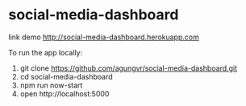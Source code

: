 # social-media-dashboard

link demo http://social-media-dashboard.herokuapp.com

To run the app locally: <br />
1. git clone https://github.com/agungvr/social-media-dashboard.git <br />
2. cd social-media-dashboard <br />
3. npm run now-start <br />
4. open http://localhost:5000
